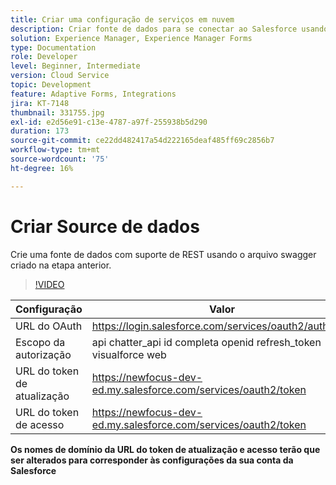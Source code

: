 ```yaml
---
title: Criar uma configuração de serviços em nuvem
description: Criar fonte de dados para se conectar ao Salesforce usando as credenciais do OAuth
solution: Experience Manager, Experience Manager Forms
type: Documentation
role: Developer
level: Beginner, Intermediate
version: Cloud Service
topic: Development
feature: Adaptive Forms, Integrations
jira: KT-7148
thumbnail: 331755.jpg
exl-id: e2d56e91-c13e-4787-a97f-255938b5d290
duration: 173
source-git-commit: ce22dd482417a54d222165deaf485ff69c2856b7
workflow-type: tm+mt
source-wordcount: '75'
ht-degree: 16%

---
```


# Criar Source de dados

Crie uma fonte de dados com suporte de REST usando o arquivo swagger criado na etapa anterior.

>[!VIDEO](https://video.tv.adobe.com/v/331755?quality=12&learn=on)

| Configuração | Valor |
|---------------------|-----------------------------------------------------------------|
| URL do OAuth | https://login.salesforce.com/services/oauth2/authorize |
| Escopo da autorização | api chatter_api id completa openid refresh_token visualforce web |
| URL do token de atualização | https://newfocus-dev-ed.my.salesforce.com/services/oauth2/token |
| URL do token de acesso | https://newfocus-dev-ed.my.salesforce.com/services/oauth2/token |


**Os nomes de domínio da URL do token de atualização e acesso terão que ser alterados para corresponder às configurações da sua conta da Salesforce**